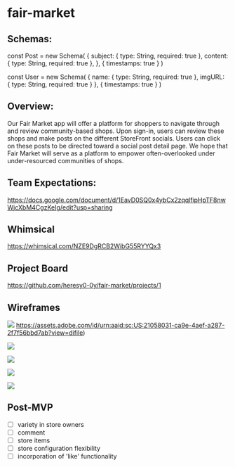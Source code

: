 # fair-market

## Schemas:
 
const Post = new Schema(
 {
   subject: { type: String, required: true },
   content: { type: String, required: true },
 },
 { timestamps: true }
)
 
const User = new Schema(
 {
   name: { type: String, required: true },
   imgURL: { type: String, required: true }
 },
 { timestamps: true }
)

## Overview:
Our Fair Market app will offer a platform for shoppers to navigate through and review community-based shops. Upon sign-in, users can review these shops and make posts on the different StoreFront socials. Users can click on these posts to be directed toward a social post detail page. We hope that Fair Market will serve as a platform to empower often-overlooked under under-resourced communities of shops.

## Team Expectations:
https://docs.google.com/document/d/1EavD0SQ0x4ybCx2zqqlfipHpTF8nwWjcXbM4CgzKeIg/edit?usp=sharing

## Whimsical
https://whimsical.com/NZE9DgRCB2WibG55RYYQx3


## Project Board
https://github.com/heresy0-0y/fair-market/projects/1

## Wireframes 
![](https://i.ibb.co/BfvtfGn/Screen-Shot-2021-02-09-at-2-04-36-PM.png) 
https://assets.adobe.com/id/urn:aaid:sc:US:21058031-ca9e-4aef-a287-2f7f56bbd7ab?view=difile)

![](https://i.ibb.co/fFYcxdv/Screen-Shot-2021-02-11-at-12-17-19-PM.png)

![](https://i.ibb.co/Bgn7dbF/Screen-Shot-2021-02-11-at-12-18-25-PM.png)

![](https://i.ibb.co/1MfM4dw/Screen-Shot-2021-02-11-at-12-18-37-PM.png)

![](https://i.ibb.co/vjwGxyC/Screen-Shot-2021-02-11-at-12-18-50-PM.png)



## Post-MVP
- [ ] variety in store owners 
- [ ] comment
- [ ] store items
- [ ] store configuration flexibility
- [ ] incorporation of 'like' functionality  
